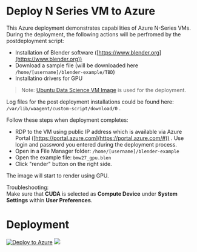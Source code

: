 # Deploy N Series VM to Azure  
This Azure deployment demonstrates capabilities of Azure N-Series VMs.
During the deployment, the following actions will be perfromed by the postdeployment script:

 - Installation of Blender software ([https://www.blender.org](https://www.blender.org))
 - Download a sample file (will be downloaded here `/home/[username]/blender-example/TBD`)
 - Installatino drivers for GPU
 
> Note: [Ubuntu Data Science VM Image](http://aka.ms/dsvm/overview) is used for the deployment.

Log files for the post deployment installations could be found here: `/var/lib/waagent/custom-script/download/0` .

Follow these steps when deployment completes:

 - RDP to the VM using public IP address which is available via Azure Portal ([https://portal.azure.com](https://portal.azure.com/#)) . Use login and password you entered during the deployment process.
 - Open in a File Manager folder: `/home/[username]/blender-example`
 - Open the example file: `bmw27_gpu.blen`
 - Click "render" button on the right side.  

The image will start to render using GPU. 

Troubleshooting:  
Make sure that **CUDA** is selected as **Compute Device** under **System Settings** within **User Preferences**.

# Deployment  

[![Deploy to Azure](https://azuredeploy.net/deploybutton.svg)](https://deploy.azure.com/?repository=https://github.com/huzferd/deploy-to-azure)
<a href="http://armviz.io/#/?load=https://raw.githubusercontent.com/huzferd/deploy-to-azure/master/azuredeploy.json" target="_blank">
    <img src="http://armviz.io/visualizebutton.png"/>
</a>
